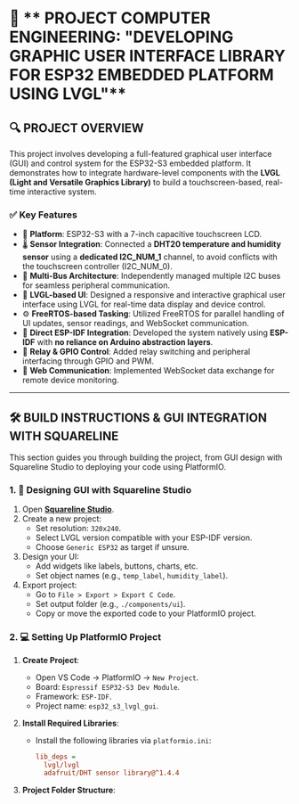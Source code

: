 # 📱 ** PROJECT COMPUTER ENGINEERING: "DEVELOPING GRAPHIC USER INTERFACE LIBRARY FOR ESP32 EMBEDDED PLATFORM USING LVGL"**

## 🔍 PROJECT OVERVIEW

This project involves developing a full-featured graphical user interface (GUI) and control system for the ESP32-S3 embedded platform. It demonstrates how to integrate hardware-level components with the **LVGL (Light and Versatile Graphics Library)** to build a touchscreen-based, real-time interactive system.

### ✅ Key Features

- 🔧 **Platform**: ESP32-S3 with a 7-inch capacitive touchscreen LCD.
- 🌡️ **Sensor Integration**: Connected a **DHT20 temperature and humidity sensor** using a **dedicated I2C_NUM_1** channel, to avoid conflicts with the touchscreen controller (I2C_NUM_0).
- 🧩 **Multi-Bus Architecture**: Independently managed multiple I2C buses for seamless peripheral communication.
- 🎨 **LVGL-based UI**: Designed a responsive and interactive graphical user interface using LVGL for real-time data display and device control.
- ⚙️ **FreeRTOS-based Tasking**: Utilized FreeRTOS for parallel handling of UI updates, sensor readings, and WebSocket communication.
- 🧠 **Direct ESP-IDF Integration**: Developed the system natively using **ESP-IDF** with **no reliance on Arduino abstraction layers**.
- 🔌 **Relay & GPIO Control**: Added relay switching and peripheral interfacing through GPIO and PWM.
- 📶 **Web Communication**: Implemented WebSocket data exchange for remote device monitoring.

---

## 🛠️ BUILD INSTRUCTIONS & GUI INTEGRATION WITH SQUARELINE

This section guides you through building the project, from GUI design with Squareline Studio to deploying your code using PlatformIO.

### 1. 📐 **Designing GUI with Squareline Studio**

1. Open **[Squareline Studio](https://squareline.io/)**.
2. Create a new project:
   - Set resolution: `320x240`.
   - Select LVGL version compatible with your ESP-IDF version.
   - Choose `Generic ESP32` as target if unsure.
3. Design your UI:
   - Add widgets like labels, buttons, charts, etc.
   - Set object names (e.g., `temp_label`, `humidity_label`).
4. Export project:
   - Go to `File > Export > Export C Code`.
   - Set output folder (e.g., `./components/ui`).
   - Copy or move the exported code to your PlatformIO project.

### 2. 💻 **Setting Up PlatformIO Project**

1. **Create Project**:
   - Open VS Code → PlatformIO → `New Project`.
   - Board: `Espressif ESP32-S3 Dev Module`.
   - Framework: `ESP-IDF`.
   - Project name: `esp32_s3_lvgl_gui`.

2. **Install Required Libraries**:
   - Install the following libraries via `platformio.ini`:
     ```ini
     lib_deps =
       lvgl/lvgl
       adafruit/DHT sensor library@^1.4.4
     ```

3. **Project Folder Structure**:
